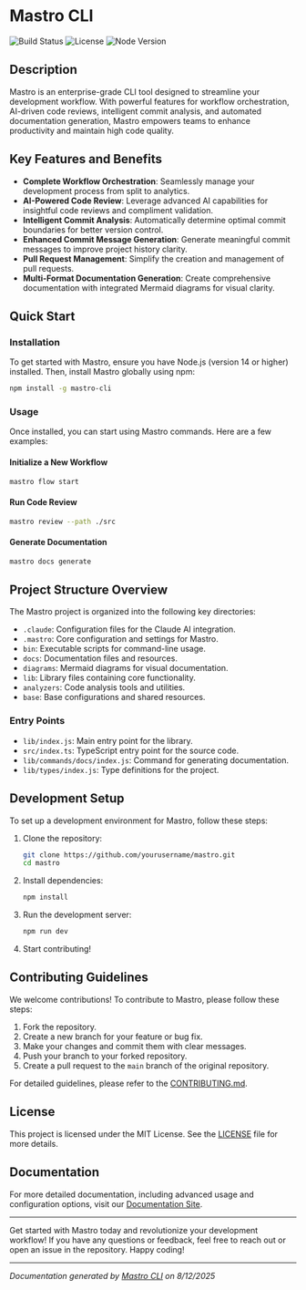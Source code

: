 <!---
This file was automatically generated by Mastro CLI
Generated on: 2025-08-12T04:33:00.397Z
Document type: readme
Title: README

To prevent this file from being overwritten, add custom content
between the CUSTOM_START and CUSTOM_END markers below.
--->

# Mastro CLI

![Build Status](https://img.shields.io/badge/build-passing-brightgreen) ![License](https://img.shields.io/badge/license-MIT-blue) ![Node Version](https://img.shields.io/badge/node-%3E%3D14.0.0-brightgreen)

## Description

Mastro is an enterprise-grade CLI tool designed to streamline your development workflow. With powerful features for workflow orchestration, AI-driven code reviews, intelligent commit analysis, and automated documentation generation, Mastro empowers teams to enhance productivity and maintain high code quality.

## Key Features and Benefits

- **Complete Workflow Orchestration**: Seamlessly manage your development process from split to analytics.
- **AI-Powered Code Review**: Leverage advanced AI capabilities for insightful code reviews and compliment validation.
- **Intelligent Commit Analysis**: Automatically determine optimal commit boundaries for better version control.
- **Enhanced Commit Message Generation**: Generate meaningful commit messages to improve project history clarity.
- **Pull Request Management**: Simplify the creation and management of pull requests.
- **Multi-Format Documentation Generation**: Create comprehensive documentation with integrated Mermaid diagrams for visual clarity.

## Quick Start

### Installation

To get started with Mastro, ensure you have Node.js (version 14 or higher) installed. Then, install Mastro globally using npm:

```bash
npm install -g mastro-cli
```

### Usage

Once installed, you can start using Mastro commands. Here are a few examples:

#### Initialize a New Workflow

```bash
mastro flow start
```

#### Run Code Review

```bash
mastro review --path ./src
```

#### Generate Documentation

```bash
mastro docs generate
```

## Project Structure Overview

The Mastro project is organized into the following key directories:

- `.claude`: Configuration files for the Claude AI integration.
- `.mastro`: Core configuration and settings for Mastro.
- `bin`: Executable scripts for command-line usage.
- `docs`: Documentation files and resources.
- `diagrams`: Mermaid diagrams for visual documentation.
- `lib`: Library files containing core functionality.
- `analyzers`: Code analysis tools and utilities.
- `base`: Base configurations and shared resources.

### Entry Points

- `lib/index.js`: Main entry point for the library.
- `src/index.ts`: TypeScript entry point for the source code.
- `lib/commands/docs/index.js`: Command for generating documentation.
- `lib/types/index.js`: Type definitions for the project.

## Development Setup

To set up a development environment for Mastro, follow these steps:

1. Clone the repository:

   ```bash
   git clone https://github.com/yourusername/mastro.git
   cd mastro
   ```

2. Install dependencies:

   ```bash
   npm install
   ```

3. Run the development server:

   ```bash
   npm run dev
   ```

4. Start contributing!

## Contributing Guidelines

We welcome contributions! To contribute to Mastro, please follow these steps:

1. Fork the repository.
2. Create a new branch for your feature or bug fix.
3. Make your changes and commit them with clear messages.
4. Push your branch to your forked repository.
5. Create a pull request to the `main` branch of the original repository.

For detailed guidelines, please refer to the [CONTRIBUTING.md](./CONTRIBUTING.md).

## License

This project is licensed under the MIT License. See the [LICENSE](./LICENSE) file for more details.

## Documentation

For more detailed documentation, including advanced usage and configuration options, visit our [Documentation Site](./docs).

---

Get started with Mastro today and revolutionize your development workflow! If you have any questions or feedback, feel free to reach out or open an issue in the repository. Happy coding!

---

<!-- CUSTOM_START -->
<!-- Add your custom content here - it will be preserved during regeneration -->
<!-- CUSTOM_END -->

*Documentation generated by [Mastro CLI](https://github.com/your-org/mastro) on 8/12/2025*